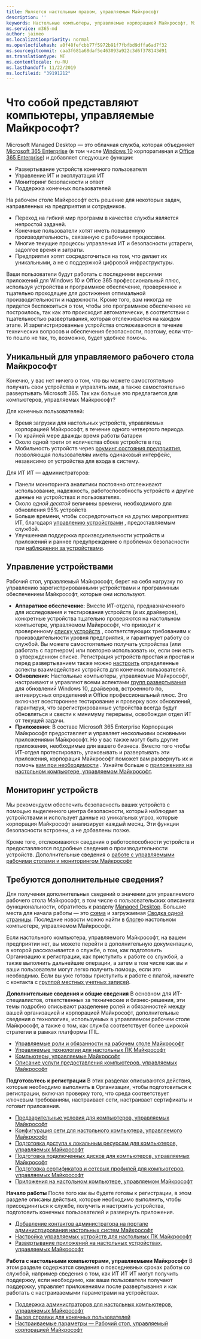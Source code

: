 ```yaml
---
title: Является настольным правом, управляемым Майкрософт
description: ''
keywords: Настольные компьютеры, управляемые корпорацией Майкрософт, Microsoft 365, служба, документация
ms.service: m365-md
author: jaimeo
ms.localizationpriority: normal
ms.openlocfilehash: a0f48fefcbb77f5972b91f7fbfbd9dffa6ad7f32
ms.sourcegitcommit: caa3f681a68daf5e463093a922c3d6f378143d91
ms.translationtype: MT
ms.contentlocale: ru-RU
ms.lasthandoff: 11/22/2019
ms.locfileid: "39191212"
---
```

# <a name="what-is-microsoft-managed-desktop"></a>Что собой представляют компьютеры, управляемые Майкрософт?


Microsoft Managed Desktop — это облачная служба, которая объединяет [Microsoft 365 Enterprise](https://docs.microsoft.com/microsoft-365/enterprise/microsoft-365-overview) (в том числе [Windows 10](https://docs.microsoft.com/windows/windows-10/) корпоративная и [Office 365 Enterprise](https://www.microsoft.com/microsoft-365/business/compare-more-office-365-for-business-plans)) и добавляет следующие функции:

- Развертывание устройств конечного пользователя
- Управление ИТ и эксплуатация ИТ
- Мониторинг безопасности и ответ
- Поддержка конечных пользователей

На рабочем столе Майкрософт есть решение для некоторых задач, направленных на предприятия и сотрудников.
- Переход на гибкий мир программ в качестве службы является непростой задачей.
- Конечные пользователи хотят иметь повышенную производительность, связанную с рабочими процессами.
- Многие текущие процессы управления ИТ и безопасности устарели, задолгое время и затраты.
- Предприятия хотят сосредоточиться на том, что делает их уникальными, а не с поддержкой цифровой инфраструктуры.

Ваши пользователи будут работать с последними версиями приложений для Windows 10 и Office 365 профессиональный плюс, используя устройства и программное обеспечение, проверенное и тщательно проходящее для достижения оптимальной производительности и надежности. Кроме того, вам никогда не придется беспокоиться о том, чтобы это программное обеспечение не построилось, так как это происходит автоматически, в соответствии с тщательностью развертывания, которая отслеживается на каждом этапе. И зарегистрированные устройства отслеживаются в течение технических вопросов и обеспечения безопасности, поэтому, если что-то пошло не так, то, возможно, будет удобнее помочь.


## <a name="unique-to-microsoft-managed-desktop"></a>Уникальный для управляемого рабочего стола Майкрософт

Конечно, у вас нет ничего о том, что вы можете самостоятельно получать свои устройства и управлять ими, а также самостоятельно развертывать Microsoft 365. Так как больше это предлагается для компьютеров, управляемых Майкрософт?

Для конечных пользователей:

- Время загрузки для настольных устройств, управляемых корпорацией Майкрософт, в течение одного четвертого периода.
- По крайней мере дважды время работы батареи
- Около одной трети от количества сбоев устройств в год
- Мобильность устройств через [роуминг состояния предприятия](https://docs.microsoft.com/azure/active-directory/devices/enterprise-state-roaming-overview), позволяющая пользователям иметь одинаковый интерфейс, независимо от устройства для входа в систему.

Для ИТ ИТ — администраторов:

- Панели мониторинга аналитики постоянно отслеживают использование, надежность, работоспособность устройств и другие данные на устройствах и пользователях.
- Около *одной десятой* величины времени, необходимого для обновления 95% устройств
- Больше времени, чтобы сосредоточиться на других мероприятиях ИТ, благодаря [управлению устройствами](#device-management) , предоставляемым службой.
- Улучшенная поддержка производительности устройств и приложений и раннее предупреждение о проблемах безопасности при [наблюдении за устройствами](#device-monitoring).

## <a name="device-management"></a>Управление устройствами
Рабочий стол, управляемый Майкрософт, берет на себя нагрузку по управлению зарегистрированными устройствами и программным обеспечением Майкрософт, которые они используют.

- **Аппаратное обеспечение:** Вместо ИТ-отдела, предназначенного для исследования и тестирования устройств (и их драйверов), конкретные устройства тщательно проверяются на настольном компьютере, управляемом Майкрософт, что приводит к проверенному [списку устройств](../service-description/device-list.md) , соответствующих требованиям к производительности уровня предприятия, и гарантирует работу со службой. Вы можете самостоятельно получать устройства (или работать с партнером) или повторно использовать их, если они есть в утвержденном списке. Регистрация устройств простая и простая и перед развертыванием также можно [настроить](../working-with-managed-desktop/config-setting-overview.md) определенные аспекты взаимодействия устройств для конечных пользователей.
- **Обновления:** Настольные компьютеры, управляемые Майкрософт, настраивают и управляют всеми аспектами [групп развертывания](../service-description/updates.md) для обновлений Windows 10, драйверов, встроенного по, антивирусных определений и Office профессиональный плюс. Это включает всестороннее тестирование и проверку всех обновлений, гарантируя, что зарегистрированные устройства всегда будут обновляться и свести к минимуму перерывы, освобождая отдел ИТ от текущей задачи.
- **Приложения:** В составе Microsoft 365 Enterprise Корпорация Майкрософт предоставляет и управляет несколькими основными приложениями Майкрософт. Но у вас также могут быть другие приложения, необходимые для вашего бизнеса. Вместо того чтобы ИТ-отдел протестировать, упаковывать и развертывать эти приложения, корпорация Майкрософт поможет вам развернуть их и помочь [вам при необходимости](https://docs.microsoft.com/fasttrack/win-10-desktop-app-assure) . Узнайте больше о [приложениях на настольном компьютере, управляемом Майкрософт](../get-ready/apps.md).


## <a name="device-monitoring"></a>Мониторинг устройств

Мы рекомендуем обеспечить безопасность ваших устройств с помощью выделенного центра безопасности, который наблюдает за устройствами и использует данные из уникальных угроз, которые корпорация Майкрософт анализирует каждый месяц. Эти функции безопасности встроены, а не добавлены позже.

Кроме того, отслеживаются сведения о работоспособности устройств и предоставляются подробные сведения о производительности устройств. Дополнительные сведения о [работе с управляемыми рабочими столами и мониторингом Майкрософт](../service-description/operations-and-monitoring.md)


## <a name="need-more-details"></a>Требуются дополнительные сведения?
Для получения дополнительных сведений о значении для управляемого рабочего стола Майкрософт, в том числе о пользовательских описаниях функциональности, обратитесь к разделу [Managed Desktop](https://aka.ms/mmd). Большие места для начала работы — это [схема](https://aka.ms/AA6jiam) и загружаемая [Сводка одной страницы](https://github.com/MicrosoftDocs/microsoft-365-docs/raw/public/microsoft-365/managed-desktop/intro/downloads/microsoft-managed-desktop-data-sheet-v20191114.pdf). Последние новости можно найти в [блоге](https://techcommunity.microsoft.com/t5/Microsoft-Managed-Desktop/bg-p/MicrosoftManagedDesktop)о настольном компьютере, управляемом Майкрософт.

Если настольного компьютера, управляемого Майкрософт, на вашем предприятии нет, вы можете перейти в дополнительную документацию, в которой рассказывается о службе, о том, как подготовить Организацию к регистрации, как приступить к работе со службой, а также выполнить дальнейшие операции, а затем в том числе как вы и ваши пользователи могут легко получить помощь, если это необходимо. Если вы уже готовы приступить к работе с платой, начните с контакта с [группой местных учетных записей](https://pages.email.office.com/contactmmd/).

**Дополнительные сведения и общие сведения** В основном для ИТ-специалистов, ответственных за технические и бизнес-решения, эти темы подробно описывают разделение ролей и обязанностей между вашей организацией и корпорацией Майкрософт, дополнительные сведения о технологиях, используемых в управляемом рабочем столе Майкрософт, а также о том, как служба соответствует более широкой стратегии в рамках платформы ITIL.

- [Управляемые роли и обязанности на рабочем столе Майкрософт](roles-and-responsibilities.md)
- [Управляемые технологии для настольных ПК Майкрософт](technologies.md)
- [Компьютеры, управляемые Майкрософт](../MMD-and-ITSM.md)
- [Описание услуги предоставления компьютеров, управляемых Майкрософт](https://docs.microsoft.com/microsoft-365/managed-desktop/service-description/)

**Подготовьтесь к регистрации** В этих разделах описываются действия, которые необходимо выполнить в Организации, чтобы подготовиться к регистрации, включая проверку того, что среда соответствует ключевым требованиям, настраивает сети, настраивает сертификаты и готовит приложения.

- [Предварительные условия для компьютеров, управляемых Майкрософт](../get-ready/prerequisites.md)
- [Конфигурация сети для настольного компьютера, управляемого Майкрософт](../get-ready/network.md)
- [Подготовка доступа к локальным ресурсам для компьютеров, управляемых Майкрософт](../get-ready/authentication.md)
- [Подготовка подключенных дисков для компьютеров, управляемых Майкрософт](../get-ready/mapped-drives.md)
- [Подготовка сертификатов и сетевых профилей для компьютеров, управляемых Майкрософт](../get-ready/certs-wifi-lan.md)
- [Приложения на настольном компьютере, управляемом Майкрософт](../get-ready/apps.md)

**Начало работы** После того как вы будете готовы к регистрации, в этом разделе описаны действия, которые необходимо выполнить, чтобы присоединиться к службе, получить и настроить устройства, подготовить конечных пользователей и развернуть приложения.

- [Добавление контактов администратора на портале администрирования настольных систем Майкрософт](../get-started/add-admin-contacts.md)
- [Настройка управляемых устройств для настольных ПК Майкрософт](../get-started/set-up-devices.md)
- [Развертывание приложений на настольных устройствах, управляемых Майкрософт](../get-started/deploy-apps.md)

**Работа с настольными компьютерами, управляемыми Майкрософт** В этом разделе содержатся сведения о повседневных сроках работы со службой, например сведения о том, как ИТ ИТ ИТ могут получить поддержку, если необходимо, как ваши пользователи получают поддержку, управляет приложениями после развертывания и как работать с настраиваемыми параметрами на устройствах.

- [Поддержка администраторов для настольных компьютеров, управляемых Майкрософт](../working-with-managed-desktop/admin-support.md)
- [Вызов справки для конечных пользователей](../working-with-managed-desktop/end-user-support.md)
- [Настраиваемые параметры — Рабочий стол, управляемый корпорацией Майкрософт](../working-with-managed-desktop/config-setting-overview.md)





<!--When you enroll in Microsoft Managed Desktop, Microsoft provides you with devices that are configured to join your Azure Active Directory tenant. Windows 10, Office 365, and some apps and features associated with [Microsoft 365 Enterprise E5](https://www.microsoft.com/microsoft-365/compare-all-microsoft-365-plans) are installed (by Microsoft) on your devices. When your employees who are using these devices need help, they contact Microsoft Managed Desktop support (provided by Microsoft) through a custom chat app.--> 

<!--With Microsoft Managed Desktop, you get **software as a service** (Microsoft 365 E5), **Device as a service** (Microsoft Surface devices ready to use), and **IT support as a service** (Help desk and more).--> 
 

